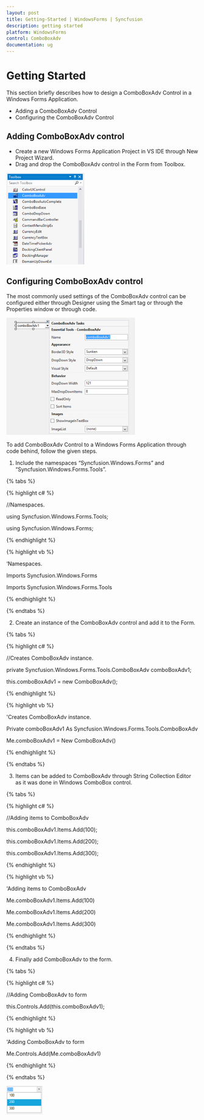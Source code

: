 ```yaml
---
layout: post
title: Getting-Started | WindowsForms | Syncfusion
description: getting started
platform: WindowsForms
control: ComboBoxAdv
documentation: ug
---
```


# Getting Started


This section briefly describes how to design a ComboBoxAdv Control in a Windows Forms Application.

* Adding a ComboBoxAdv Control 
* Configuring the ComboBoxAdv Control


## Adding ComboBoxAdv control

* Create a new Windows Forms Application Project in VS IDE through New Project Wizard.
* Drag and drop the ComboBoxAdv control in the Form from Toolbox.



![C:/Users/ashwini/Desktop/ComboBoxAdv image/ComboBoxAdv in toolbox.png](Overview_images/Overview_img296.png) 



## Configuring ComboBoxAdv control

The most commonly used settings of the ComboBoxAdv control can be configured either through Designer using the Smart tag or through the Properties window or through code.



![C:/Users/ashwini/Desktop/ComboBoxAdv image/ComboBoxAdv smart tag.png](Overview_images/Overview_img297.png) 



To add ComboBoxAdv Control to a Windows Forms Application through code behind, follow the given steps.

1. Include the namespaces “Syncfusion.Windows.Forms” and “Syncfusion.Windows.Forms.Tools”.

{% tabs %}

{% highlight c# %}

//Namespaces.

using Syncfusion.Windows.Forms.Tools;

using Syncfusion.Windows.Forms;

{% endhighlight %}

{% highlight vb %}

‘Namespaces.

Imports Syncfusion.Windows.Forms

Imports Syncfusion.Windows.Forms.Tools

{% endhighlight %}

{% endtabs %}

2. Create an instance of the ComboBoxAdv control and add it to the Form.

{% tabs %}

{% highlight c# %}
  
//Creates ComboBoxAdv instance.

private Syncfusion.Windows.Forms.Tools.ComboBoxAdv comboBoxAdv1;

this.comboBoxAdv1 = new ComboBoxAdv();

{% endhighlight %}

{% highlight vb %}

'Creates ComboBoxAdv instance.

Private comboBoxAdv1 As Syncfusion.Windows.Forms.Tools.ComboBoxAdv

Me.comboBoxAdv1 = New ComboBoxAdv()

{% endhighlight %}

{% endtabs %}

3. Items can be added to ComboBoxAdv through String Collection Editor as it was done in Windows ComboBox control.

{% tabs %}

{% highlight c# %}

//Adding items to ComboBoxAdv

this.comboBoxAdv1.Items.Add(100);

this.comboBoxAdv1.Items.Add(200);

this.comboBoxAdv1.Items.Add(300);

{% endhighlight %}

{% highlight vb %}

'Adding items to ComboBoxAdv

Me.comboBoxAdv1.Items.Add(100)

Me.comboBoxAdv1.Items.Add(200)

Me.comboBoxAdv1.Items.Add(300)

{% endhighlight %}

{% endtabs %}

4. Finally add ComboBoxAdv to the form.

{% tabs %}

{% highlight c# %}

//Adding ComboBoxAdv to form

this.Controls.Add(this.comboBoxAdv1);

{% endhighlight %}

{% highlight vb %}

'Adding ComboBoxAdv to form

Me.Controls.Add(Me.comboBoxAdv1)

{% endhighlight %}

{% endtabs %}


![C:/Users/ashwini/Desktop/ComboBoxAdv image/ComboBoxAdv items.png](Overview_images/Overview_img298.png)

